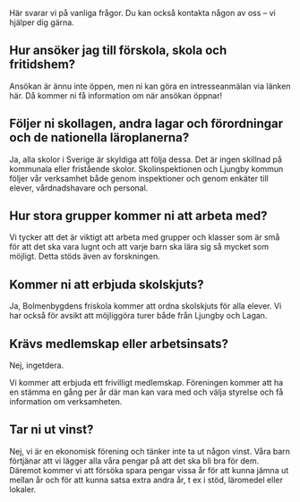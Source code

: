 ---
---

Här svarar vi på vanliga frågor. Du kan också kontakta någon av oss – vi hjälper dig gärna.


## Hur ansöker jag till förskola, skola och fritidshem?

Ansökan är ännu inte öppen, men ni kan göra en intresseanmälan via länken här. Då kommer ni få information om när ansökan öppnar!



## Följer ni skollagen, andra lagar och förordningar och de nationella läroplanerna?



Ja, alla skolor i Sverige är skyldiga att följa dessa. Det är ingen skillnad på kommunala eller fristående skolor. Skolinspektionen och Ljungby kommun följer vår verksamhet både genom inspektioner och genom enkäter till elever, vårdnadshavare och personal. 



## Hur stora grupper kommer ni att arbeta med?



Vi tycker att det är viktigt att arbeta med grupper och klasser som är små för att det ska vara lugnt och att varje barn ska lära sig så mycket som möjligt. Detta stöds även av forskningen. 




## Kommer ni att erbjuda skolskjuts? 



Ja, Bolmenbygdens friskola kommer att ordna skolskjuts för alla elever. Vi har också för avsikt att möjliggöra turer både från Ljungby och Lagan. 


## Krävs medlemskap eller arbetsinsats?



Nej, ingetdera.

Vi kommer att erbjuda ett frivilligt medlemskap. Föreningen kommer att ha en stämma en gång per år där man kan vara med och välja styrelse och få information om verksamheten. 




## Tar ni ut vinst?


Nej, vi är en ekonomisk förening och tänker inte ta ut någon vinst. Våra barn förtjänar att vi lägger alla våra pengar på att det ska bli bra för dem. Däremot kommer vi att försöka spara pengar vissa år för att kunna jämna ut mellan år och för att kunna satsa extra andra år, t ex i stöd, läromedel eller lokaler.

